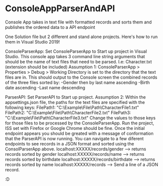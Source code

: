 # ConsoleAppParserAndAPI
Console App takes in text file with formatted records and sorts them and publishes the ordered data to a API endpoint

One Solution file but 2 different and stand alone projects. Here's how to run them in Visual Studio 2019!

ConsoleParserApp:
Set ConsoleParserApp to Start up project in Visual Studio.
This console app takes 3 command line string arguments that should be the name of text files that need to be parsed.
I.e: Character.txt (extension should be included)
    Assumption 1: ConsoleParserApp > Properties > Debug > Working Directory is set to the directory that the text files are in.
This should output to the Console screen the combined records of the three files sorted by:
-Gender then by last name ascending
-Birth date ascending
-Last name descending

ParserAPI:
Set ParserAPI to Start up project.
  Assumption 2: Within the appsettings.json file, the paths for the text files are specified with the following keys:
    FilePath1: "C:\\Example\\File\\Path\\CharacterFile1.txt"
    FilePath2: "C:\\Example\\File\\Path\\CharacterFile2.txt"
    FilePath3: "C:\\Example\\File\\Path\\CharacterFile3.txt"
    Change the values to those keys for those files to be processed by the ConsoleParserApp.
Run the project, ISS set with Firefox or Google Chrome should be fine.
Once the initial endpoint appears you should be greated with a message of conformation that the ParserAPI is now running.
You can navigate to a few diferent endpoints to see records in a JSON format and sorted using the ConsolParserApp above.
localhost:XXXXX/records/gender --> returns records sorted by gender
localhost:XXXXX/records/name --> returns records sorted by birthdate
localhost:XXXXX/records/birthdate --> returns records sorted by name
localhost:XXXXX/records --> Send a line of a JSON record.












:D
